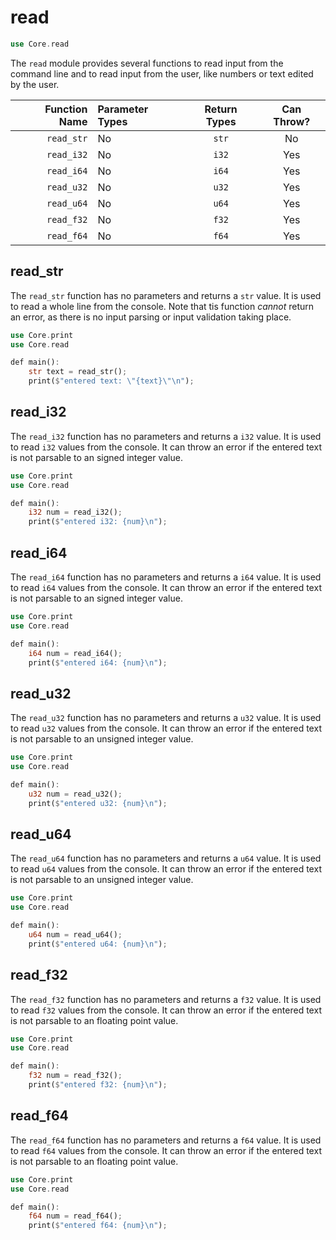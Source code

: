 # read

```rs
use Core.read
```

The `read` module provides several functions to read input from the command line and to read input from the user, like numbers or text edited by the user.

| Function Name | Parameter Types | Return Types | Can Throw? |
|--------------:|:----------------|:------------:|:----------:|
| `read_str`    | No              | `str`        | No         |
| `read_i32`    | No              | `i32`        | Yes        |
| `read_i64`    | No              | `i64`        | Yes        |
| `read_u32`    | No              | `u32`        | Yes        |
| `read_u64`    | No              | `u64`        | Yes        |
| `read_f32`    | No              | `f32`        | Yes        |
| `read_f64`    | No              | `f64`        | Yes        |

## read_str

The `read_str` function has no parameters and returns a `str` value. It is used to read a whole line from the console. Note that tis function *cannot* return an error, as there is no input parsing or input validation taking place.

```rs
use Core.print
use Core.read

def main():
    str text = read_str();
    print($"entered text: \"{text}\"\n");
```

## read_i32

The `read_i32` function has no parameters and returns a `i32` value. It is used to read `i32` values from the console. It can throw an error if the entered text is not parsable to an signed integer value.

```rs
use Core.print
use Core.read

def main():
    i32 num = read_i32();
    print($"entered i32: {num}\n");
```

## read_i64

The `read_i64` function has no parameters and returns a `i64` value. It is used to read `i64` values from the console. It can throw an error if the entered text is not parsable to an signed integer value.

```rs
use Core.print
use Core.read

def main():
    i64 num = read_i64();
    print($"entered i64: {num}\n");
```

## read_u32

The `read_u32` function has no parameters and returns a `u32` value. It is used to read `u32` values from the console. It can throw an error if the entered text is not parsable to an unsigned integer value.

```rs
use Core.print
use Core.read

def main():
    u32 num = read_u32();
    print($"entered u32: {num}\n");
```

## read_u64

The `read_u64` function has no parameters and returns a `u64` value. It is used to read `u64` values from the console. It can throw an error if the entered text is not parsable to an unsigned integer value.

```rs
use Core.print
use Core.read

def main():
    u64 num = read_u64();
    print($"entered u64: {num}\n");
```

## read_f32

The `read_f32` function has no parameters and returns a `f32` value. It is used to read `f32` values from the console. It can throw an error if the entered text is not parsable to an floating point value.

```rs
use Core.print
use Core.read

def main():
    f32 num = read_f32();
    print($"entered f32: {num}\n");
```

## read_f64

The `read_f64` function has no parameters and returns a `f64` value. It is used to read `f64` values from the console. It can throw an error if the entered text is not parsable to an floating point value.

```rs
use Core.print
use Core.read

def main():
    f64 num = read_f64();
    print($"entered f64: {num}\n");
```

